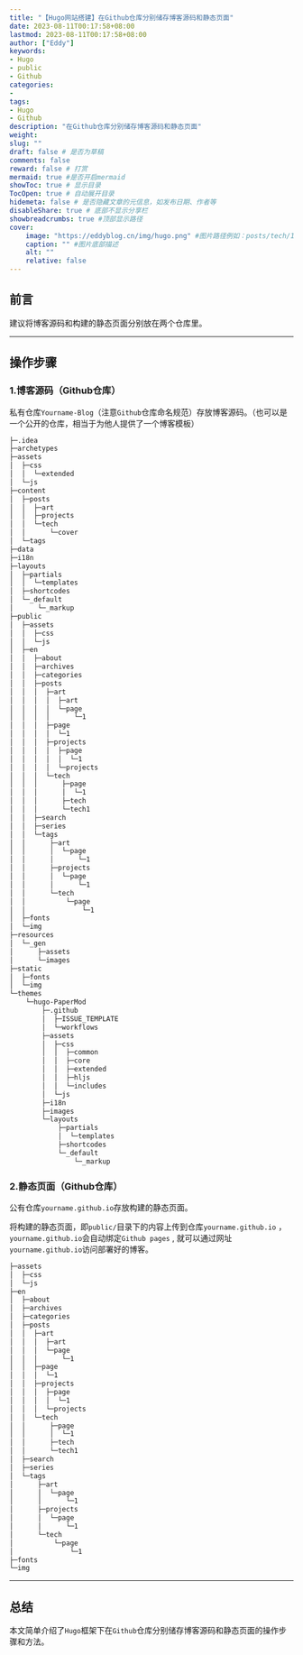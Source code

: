 ```yaml
---
title: "【Hugo网站搭建】在Github仓库分别储存博客源码和静态页面"
date: 2023-08-11T00:17:58+08:00
lastmod: 2023-08-11T00:17:58+08:00
author: ["Eddy"]
keywords: 
- Hugo
- public
- Github
categories: 
- 
tags: 
- Hugo
- Github
description: "在Github仓库分别储存博客源码和静态页面"
weight:
slug: ""
draft: false # 是否为草稿
comments: false
reward: false # 打赏
mermaid: true #是否开启mermaid
showToc: true # 显示目录
TocOpen: true # 自动展开目录
hidemeta: false # 是否隐藏文章的元信息，如发布日期、作者等
disableShare: true # 底部不显示分享栏
showbreadcrumbs: true #顶部显示路径
cover:
    image: "https://eddyblog.cn/img/hugo.png" #图片路径例如：posts/tech/123/123.png
    caption: "" #图片底部描述
    alt: ""
    relative: false
---
```

## 前言

建议将博客源码和构建的静态页面分别放在两个仓库里。

---

## 操作步骤

### 1.博客源码（Github仓库）

私有仓库`Yourname-Blog`（注意`Github`仓库命名规范）存放博客源码。（也可以是一个公开的仓库，相当于为他人提供了一个博客模板）

```HTML
├─.idea
├─archetypes
├─assets
│  ├─css
│  │  └─extended
│  └─js
├─content
│  ├─posts
│  │  ├─art
│  │  ├─projects
│  │  └─tech
│  │      └─cover
│  └─tags
├─data
├─i18n
├─layouts
│  ├─partials
│  │  └─templates
│  ├─shortcodes
│  └─_default
│      └─_markup
├─public
│  ├─assets
│  │  ├─css
│  │  └─js
│  ├─en
│  │  ├─about
│  │  ├─archives
│  │  ├─categories
│  │  ├─posts
│  │  │  ├─art
│  │  │  │  ├─art
│  │  │  │  └─page
│  │  │  │      └─1
│  │  │  ├─page
│  │  │  │  └─1
│  │  │  ├─projects
│  │  │  │  ├─page
│  │  │  │  │  └─1
│  │  │  │  └─projects
│  │  │  └─tech
│  │  │      ├─page
│  │  │      │  └─1
│  │  │      ├─tech
│  │  │      └─tech1
│  │  ├─search
│  │  ├─series
│  │  └─tags
│  │      ├─art
│  │      │  └─page
│  │      │      └─1
│  │      ├─projects
│  │      │  └─page
│  │      │      └─1
│  │      └─tech
│  │          └─page
│  │              └─1
│  ├─fonts
│  └─img
├─resources
│  └─_gen
│      ├─assets
│      └─images
├─static
│  ├─fonts
│  └─img
└─themes
    └─hugo-PaperMod
        ├─.github
        │  ├─ISSUE_TEMPLATE
        │  └─workflows
        ├─assets
        │  ├─css
        │  │  ├─common
        │  │  ├─core
        │  │  ├─extended
        │  │  ├─hljs
        │  │  └─includes
        │  └─js
        ├─i18n
        ├─images
        └─layouts
            ├─partials
            │  └─templates
            ├─shortcodes
            └─_default
                └─_markup
```

### 2.静态页面（Github仓库）

公有仓库`yourname.github.io`存放构建的静态页面。

将构建的静态页面，即`public/`目录下的内容上传到仓库`yourname.github.io` ，`yourname.github.io`会自动绑定`Github pages` , 就可以通过网址`yourname.github.io`访问部署好的博客。

```HTML
├─assets
│  ├─css
│  └─js
├─en
│  ├─about
│  ├─archives
│  ├─categories
│  ├─posts
│  │  ├─art
│  │  │  ├─art
│  │  │  └─page
│  │  │      └─1
│  │  ├─page
│  │  │  └─1
│  │  ├─projects
│  │  │  ├─page
│  │  │  │  └─1
│  │  │  └─projects
│  │  └─tech
│  │      ├─page
│  │      │  └─1
│  │      ├─tech
│  │      └─tech1
│  ├─search
│  ├─series
│  └─tags
│      ├─art
│      │  └─page
│      │      └─1
│      ├─projects
│      │  └─page
│      │      └─1
│      └─tech
│          └─page
│              └─1
├─fonts
└─img
```

---

## 总结

本文简单介绍了`Hugo`框架下在`Github`仓库分别储存博客源码和静态页面的操作步骤和方法。



